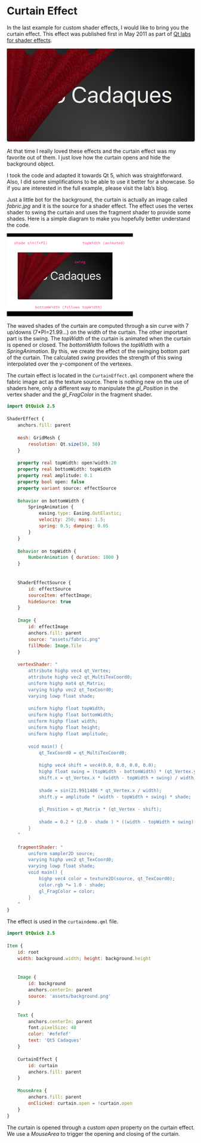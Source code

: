 # Curtain Effect

In the last example for custom shader effects, I would like to bring you the curtain effect. This effect was published first in May 2011 as part of [Qt labs for shader effects](http://labs.qt.nokia.com/2011/05/03/qml-shadereffectitem-on-qgraphicsview/).



![image](./assets/curtain.png)

At that time I really loved these effects and the curtain effect was my favorite out of them. I just love how the curtain opens and hide the background object.

I took the code and adapted it towards Qt 5, which was straightforward. Also, I did some simplifications to be able to use it better for a showcase. So if you are interested in the full example, please visit the lab’s blog.

Just a little bot for the background, the curtain is actually an image called *fabric.jpg* and it is the source for a shader effect. The effect uses the vertex shader to swing the curtain and uses the fragment shader to provide some shades. Here is a simple diagram to make you hopefully better understand the code.



![image](./assets/curtain_diagram.png)

The waved shades of the curtain are computed through a sin curve with 7 up/downs (7\*PI=21.99…) on the width of the curtain. The other important part is the swing. The *topWidth* of the curtain is animated when the curtain is opened or closed. The *bottomWidth* follows the *topWidth* with a *SpringAnimation*. By this, we create the effect of the swinging bottom part of the curtain. The calculated *swing* provides the strength of this swing interpolated over the y-component of the vertexes.

The curtain effect is located in the `CurtainEffect.qml` component where the fabric image act as the texture source. There is nothing new on the use of shaders here, only a different way to manipulate the *gl_Position* in the vertex shader and the *gl_FragColor* in the fragment shader.

```qml
import QtQuick 2.5

ShaderEffect {
    anchors.fill: parent

    mesh: GridMesh {
        resolution: Qt.size(50, 50)
    }

    property real topWidth: open?width:20
    property real bottomWidth: topWidth
    property real amplitude: 0.1
    property bool open: false
    property variant source: effectSource

    Behavior on bottomWidth {
        SpringAnimation {
            easing.type: Easing.OutElastic;
            velocity: 250; mass: 1.5;
            spring: 0.5; damping: 0.05
        }
    }

    Behavior on topWidth {
        NumberAnimation { duration: 1000 }
    }


    ShaderEffectSource {
        id: effectSource
        sourceItem: effectImage;
        hideSource: true
    }

    Image {
        id: effectImage
        anchors.fill: parent
        source: "assets/fabric.png"
        fillMode: Image.Tile
    }

    vertexShader: "
        attribute highp vec4 qt_Vertex;
        attribute highp vec2 qt_MultiTexCoord0;
        uniform highp mat4 qt_Matrix;
        varying highp vec2 qt_TexCoord0;
        varying lowp float shade;

        uniform highp float topWidth;
        uniform highp float bottomWidth;
        uniform highp float width;
        uniform highp float height;
        uniform highp float amplitude;

        void main() {
            qt_TexCoord0 = qt_MultiTexCoord0;

            highp vec4 shift = vec4(0.0, 0.0, 0.0, 0.0);
            highp float swing = (topWidth - bottomWidth) * (qt_Vertex.y / height);
            shift.x = qt_Vertex.x * (width - topWidth + swing) / width;

            shade = sin(21.9911486 * qt_Vertex.x / width);
            shift.y = amplitude * (width - topWidth + swing) * shade;

            gl_Position = qt_Matrix * (qt_Vertex - shift);

            shade = 0.2 * (2.0 - shade ) * ((width - topWidth + swing) / width);
        }
    "

    fragmentShader: "
        uniform sampler2D source;
        varying highp vec2 qt_TexCoord0;
        varying lowp float shade;
        void main() {
            highp vec4 color = texture2D(source, qt_TexCoord0);
            color.rgb *= 1.0 - shade;
            gl_FragColor = color;
        }
    "
}
```

The effect is used in the `curtaindemo.qml` file.

```qml
import QtQuick 2.5

Item {
    id: root
    width: background.width; height: background.height


    Image {
        id: background
        anchors.centerIn: parent
        source: 'assets/background.png'
    }

    Text {
        anchors.centerIn: parent
        font.pixelSize: 48
        color: '#efefef'
        text: 'Qt5 Cadaques'
    }

    CurtainEffect {
        id: curtain
        anchors.fill: parent
    }

    MouseArea {
        anchors.fill: parent
        onClicked: curtain.open = !curtain.open
    }
}
```

The curtain is opened through a custom *open* property on the curtain effect. We use a *MouseArea* to trigger the opening and closing of the curtain.

